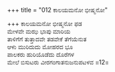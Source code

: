 +++
title = "012 ಕಾಲಯಮನೋ ಭೀಷ್ಮನೋ"

+++
ಕಾಲಯಮನೋ ಭೀಷ್ಮನೋ ಫಡ  
ಮೇಳವೇ ಮಝ ಭಾಪು ಮಾರಿಯ  
ತಾಳಿಗೆಗೆ ತುತ್ತಾದವೇ ತಡವೇಕೆ ತೆಗೆಯೆನುತ  
ಆಳು ಮುರಿದುದು ಮೋಹರದ ಭೂ  
ಪಾಲಕರು ಹುರಿಯೊಡೆದು ದೊರೆಗಳ  
ಮೇಲೆ ಬಿಸುಟರು ವೀರಗಂಗಾತನುಜನುಪಟಳವ     ॥12॥